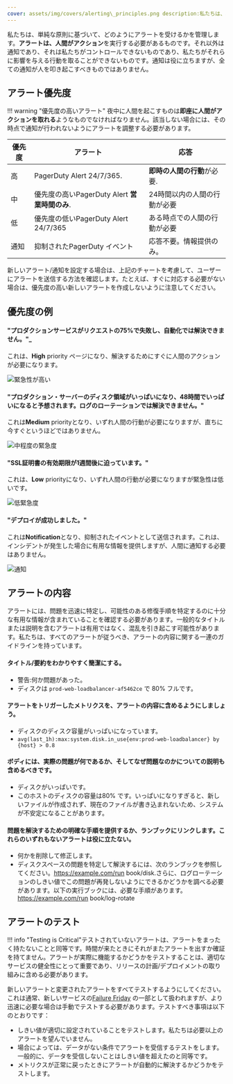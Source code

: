 ```yaml
---
cover: assets/img/covers/alerting\_principles.png description:私たちは、単純な原則に基づいてアラートを取得する方法を管理します。アラートは、人間がアクションを実行することを必要とするものです。それ以外は通知であり、それは私たちがコントロールできないものであり、私たちがそれらに影響を与える行動を取ることができないものです。通知は役に立つが、全ての通知が人を叩き起こすべきものではありません。
---
```

私たちは、単純な原則に基づいて、どのようにアラートを受けるかを管理します。**アラートは、人間がアクション**を実行する必要があるものです。それ以外は通知であり、それは私たちがコントロールできないものであり、私たちがそれらに影響を与える行動を取ることができないものです。通知は役に立ちますが、全ての通知が人を叩き起こすべきものではありません。

## アラート優先度

!!! warning "優先度の高いアラート"
    夜中に人間を起こすものは**即座に人間がアクションを取れる**ようなものでなければなりません。該当しない場合には、その時点で通知が行われないようにアラートを調整する必要があります。

| 優先度 | アラート | 応答 |
| -------- | ------ | -------- |
| 高 | PagerDuty Alert 24/7/365. |  **即時の人間の行動**が必要. |
| 中 | 優先度の高いPagerDuty Alert **営業時間のみ**. | 24時間以内の人間の行動が必要 |
| 低 | 優先度の低いPagerDuty Alert 24/7/365 | ある時点での人間の行動が必要 |
| 通知 | 抑制されたPagerDuty イベント | 応答不要。情報提供のみ。 |

新しいアラート/通知を設定する場合は、上記のチャートを考慮して、ユーザーにアラートを送信する方法を確認します。たとえば、すぐに対応する必要がない場合は、優先度の高い新しいアラートを作成しないように注意してください。

## 優先度の例

#### "プロダクションサービスがリクエストの75%で失敗し、自動化では解決できません。"_
これは、**High** priority ページになり、解決するためにすぐに人間のアクションが必要になります。

![緊急性が高い](../assets/img/screenshots/high_urgency.png)

#### "プロダクション・サーバーのディスク領域がいっぱいになり、48時間でいっぱいになると予想されます。ログのローテーションでは解決できません。"
これは**Medium** priorityとなり、いずれ人間の行動が必要になりますが、直ちに今すぐというほどではありません。

![中程度の緊急度](../assets/img/screenshots/high_business_hours.png)

#### "SSL証明書の有効期限が1週間後に迫っています。"
これは、**Low** priorityになり、いずれ人間の行動が必要になりますが緊急性は低いです。

![低緊急度](../assets/img/screenshots/low_urgency.png)

#### "デプロイが成功しました。"
これは**Notification**となり、抑制されたイベントとして送信されます。これは、インシデントが発生した場合に有用な情報を提供しますが、人間に通知する必要はありません。

![通知](../assets/img/screenshots/suppressed.png)


## アラートの内容

アラートには、問題を迅速に特定し、可能性のある修復手順を特定するのに十分な有用な情報が含まれていることを確認する必要があります。一般的なタイトルまたは説明を含むアラートは有用ではなく、混乱を引き起こす可能性があります。私たちは、すべてのアラートが従うべき、アラートの内容に関する一連のガイドラインを持っています。

#### タイトル/要約をわかりやすく簡潔にする。
  * <span class="icon bad"></span> 警告:何か問題があった。
  * <span class="icon good"></span> ディスクは `prod-web-loadbalancer-af5462ce` で 80% フルです。

#### アラートをトリガーしたメトリクスを、アラートの内容に含めるようにしましょう。
  * <span class="icon bad"></span> ディスクのディスク容量がいっぱいになっています。
  * <span class="icon good"></span> `avg(last_1h):max:system.disk.in_use{env:prod-web-loadbalancer} by {host} > 0.8`

#### ボディには、実際の問題が何であるか、そしてなぜ問題なのかについての説明も含めるべきです。
  * <span class="icon bad"></span> ディスクがいっぱいです。
  * <span class="icon good"></span> このホストのディスクの容量は80% です。いっぱいになりすぎると、新しいファイルが作成されず、現在のファイルが書き込まれないため、システムが不安定になることがあります。

#### 問題を解決するための明確な手順を提供するか、ランブックにリンクします。これらのいずれもないアラートは役に立たない。
  * <span class="icon bad"></span> 何かを削除して修正します。
  * <span class="icon good"></span> ディスクスペースの問題を特定して解決するには、次のランブックを参照してください。https://example.com/run book/disk.さらに、ログローテーションのしきい値でこの問題が再発しないようにできるかどうかを調べる必要があります。以下の実行ブックには、必要な手順があります。https://example.com/run book/log-rotate


## アラートのテスト

!!! info "Testing is Critical"テストされていないアラートは、アラートをまったく持たないことと同等です。時間が来たときにそれがまたアラートを出すか確証を持てません。アラートが実際に機能するかどうかをテストすることは、適切なサービスの健全性にとって重要であり、リリースの計画/デプロイメントの取り組みに含める必要があります。

新しいアラートと変更されたアラートをすべてテストするようにしてください。これは通常、新しいサービスの[Failure Friday](https://www.pagerduty.com/blog/failure-friday-at-pagerduty/) の一部として扱われますが、より迅速に必要な場合は手動でテストする必要があります。テストすべき事項は以下のとおりです：

* しきい値が適切に設定されていることをテストします。私たちは必要以上のアラートを望んでいません。
* 場合によっては、データがない条件でアラートを受信するテストをします。一般的に、データを受信しないことはしきい値を超えたのと同等です。
* メトリクスが正常に戻ったときにアラートが自動的に解決するかどうかをテストします。
